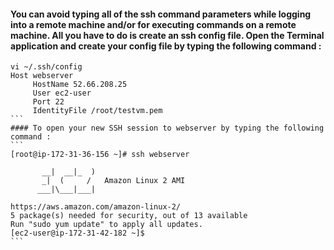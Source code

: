 #### You can avoid typing all of the ssh command parameters while logging into a remote machine and/or for executing commands on a remote machine. All you have to do is create an ssh config file. Open the Terminal application and create your config file by typing the following command :

````
vi ~/.ssh/config
Host webserver
     HostName 52.66.208.25
     User ec2-user
     Port 22
     IdentityFile /root/testvm.pem
```
#### To open your new SSH session to webserver by typing the following command :
```
[root@ip-172-31-36-156 ~]# ssh webserver

       __|  __|_  )
       _|  (     /   Amazon Linux 2 AMI
      ___|\___|___|

https://aws.amazon.com/amazon-linux-2/
5 package(s) needed for security, out of 13 available
Run "sudo yum update" to apply all updates.
[ec2-user@ip-172-31-42-182 ~]$ 
```

